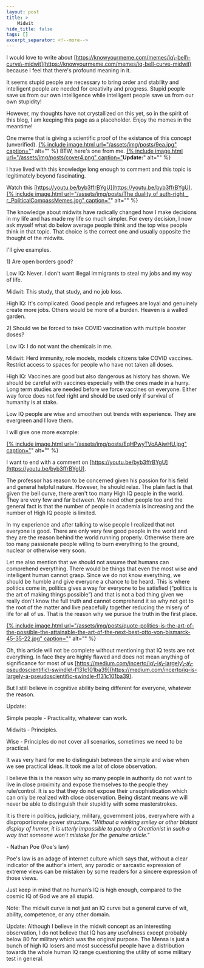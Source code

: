 ```yaml
---
layout: post
title: >
    Midwit
hide_title: false
tags: []
excerpt_separator: <!--more-->
---
```

I would love to write about [https://knowyourmeme.com/memes/iq\-bell\-curve\-midwit](https://knowyourmeme.com/memes/iq-bell-curve-midwit) because I feel that there's profound meaning in it.

It seems stupid people are necessary to bring order and stability and intelligent people are needed for creativity and progress. Stupid people save us from our own intelligence while intelligent people save us from our own stupidity\!

However, my thoughts have not crystallized on this yet, so in the spirit of this blog, I am keeping this page as a placeholder. Enjoy the memes in the meantime\!

One meme that is giving a scientific proof of the existance of this concept \(unverified\).
[
{% include image.html url="/assets/img/posts/9ea.jpg" caption="](https://blogger.googleusercontent.com/img/b/R29vZ2xl/AVvXsEidrAZ7suKGbGIzYdwJBNBfL9Ghf2PTM8Ah_WYLosRab_CyVAtRJmpLKzqOg1J2T5HwVEfJ5aa9thH7qzFcFmvfZaSuUSGy_9wTwlQskkVnxU6pcraR2CaBCR_98aPp2vY9y7N7PZpBE0vmv94-fsqjLeRQdA2bjGpUepa9cWyVA5z1p8FlWPb6KJr4RA/s1600/9ea.jpg)" alt="" %}
BTW, here's one from me.
[
{% include image.html url="/assets/img/posts/cover4.png" caption="](https://blogger.googleusercontent.com/img/b/R29vZ2xl/AVvXsEgqQxBoYwQrl9R6zcSPm2E7uN1OrD7wE3CJsH3KiDy284FXxnL8sPu6SOLN23A3hilQmiKta14uw3VZstf2obPA3GwkfNHyYD6TUOgkJKZECs5IdMaey3UJbrJeHxgUpa5dl_J53FplYSgIJ993jKA2BOe0GsZUZpfhJHsAHM2KXbLjdhYOrN-lcL2sQA/s1600/cover4.png)**Update:**" alt="" %}

I have lived with this knowledge long enough to comment and this topic is legitimately beyond fascinating.

Watch this [https://youtu.be/byb3ffrBYgU](https://youtu.be/byb3ffrBYgU).
[
{% include image.html url="/assets/img/posts/The duality of auth-right _ r_PoliticalCompassMemes.jpg" caption="](https://blogger.googleusercontent.com/img/b/R29vZ2xl/AVvXsEg4HzcU2j3cNQcv6aPt3K_i5gj_JRnMS2WaB_0QQOiSIWPAXXsCjde3X5iHgbponaa1LeQGeQDO9g81MbNSGLbq0JSBpDiQkPvrZ2e00PegoPMhgxZTJYvL1zBHuGtt2-IVk5I1_9o9NpbxQOao8OwZlNZLn8nlpbCg55P90By-XDkN6n95stI3JPsQWQ/s1600/The%20duality%20of%20auth-right%20_%20r_PoliticalCompassMemes.jpg)" alt="" %}

The knowledge about midwits have radically changed how I make decisions in my life and has made my life so much simpler. For every decision, I now ask myself what do below average people think and the top wise people think in that topic. That choice is the correct one and usually opposite the thought of the midwits.

I'll give examples. 

1\) Are open borders good?

Low IQ: Never. I don't want illegal immigrants to steal my jobs and my way of life.

Midwit: This study, that study, and no job loss.

High IQ: It's complicated. Good people and refugees are loyal and genuinely create more jobs. Others would be more of a burden. Heaven is a walled garden.

2\) Should we be forced to take COVID vaccination with multiple booster doses?

Low IQ: I do not want the chemicals in me.

Midwit: Herd immunity, role models, models citizens take COVID vaccines. Restrict access to spaces for people who have not taken all doses.

High IQ: Vaccines are good but also dangerous as history has shown. We should be careful with vaccines especially with the ones made in a hurry. Long term studies are needed before we force vaccines on everyone. Either way force does not feel right and should be used only if survival of humanity is at stake.

Low IQ people are wise and smoothen out trends with experience. They are evergreen and I love them.

I will give one more example:

[
{% include image.html url="/assets/img/posts/EqHPwyTVoAAjwHU.jpg" caption="](https://blogger.googleusercontent.com/img/b/R29vZ2xl/AVvXsEh1rLuOvVEKepulJWMkmyATPMrGvzdT3V5_XAJ-yGw-DnX8f66xKVIpyayBPYNHhMm5NZSE34YXqk8B0B4Uyr9nnVOh7w5AT6mfwTV-HmagwnFi68AlZbfbfAHKTfv8JisJtegozxFwYpw0FSKMdmVhD0zIVr0m7_o4tZb-lQi8Yh4IMSWYaAlXt0jBRg/s1600/EqHPwyTVoAAjwHU.jpg)" alt="" %}


I want to end with a comment on [https://youtu.be/byb3ffrBYgU](https://youtu.be/byb3ffrBYgU).

The professor has reason to be concerned given his passion for his field and general helpful nature. However, he should relax. The plain fact is that given the bell curve, there aren't too many High IQ people in the world. They are very few and far between. We need other people too and the general fact is that the number of people in academia is increasing and the number of High IQ people is limited.

In my experience and after talking to wise people I realized that not everyone is good. There are only very few good people in the world and they are the reason behind the world running properly. Otherwise there are too many passionate people willing to burn everything to the ground, nuclear or otherwise very soon.

Let me also mention that we should not assume that humans can comprehend everything. There would be things that even the most wise and intelligent human cannot grasp. Since we do not know everything, we should be humble and give everyone a chance to be heard. This is where politics come in, politics gives a way for everyone to be satisfied \(“politics is the art of making things possible”\) and that is not a bad thing given we really don't know the full truth and cannot comprehend it so why not get to the root of the matter and live peacefully together reducing the misery of life for all of us. That is the reason why we pursue the truth in the first place.

[
{% include image.html url="/assets/img/posts/quote-politics-is-the-art-of-the-possible-the-attainable-the-art-of-the-next-best-otto-von-bismarck-45-35-22.jpg" caption="](https://blogger.googleusercontent.com/img/b/R29vZ2xl/AVvXsEhxixphwNGl9U9UT9LHRBDni7ipxVy5XYQAX4vhSGvwVIWzIokFjZzHkCDxy6jc_cblAfJ9AiJe9dDKkx9HI7gLp9H8tbbP0lUpjzPc2kLuC3YSruZNcOX_FneEjoaTpW6DGWUfyzSh9X2sxqHnPD6tDFpNkzaLchmbWeTRcutgeu7wANJsAJ7m-h_BWQ/s1600/quote-politics-is-the-art-of-the-possible-the-attainable-the-art-of-the-next-best-otto-von-bismarck-45-35-22.jpg)" alt="" %}

Oh, this article will not be complete without mentioning that IQ tests are not everything. In face they are highly flawed and does not mean anything of significance for most of us [https://medium.com/incerto/iq\-is\-largely\-a\-pseudoscientific\-swindle\-f131c101ba39](https://medium.com/incerto/iq-is-largely-a-pseudoscientific-swindle-f131c101ba39).

But I still believe in cognitive ability being different for everyone, whatever the reason.

Update: 

Simple people \- Practicality, whatever can work.

Midwits \- Principles.

Wise \- Principles do not cover all scenarios, sometimes we need to be practical.

It was very hard for me to distinguish between the simple and wise when we see practical ideas. It took me a lot of close observation.

I believe this is the reason why so many people in authority do not want to live in close proximity and expose themselves to the people they rule/control. It is so that they do not expose their unsophistication which can only be realized with close observation. Being distant means we will never be able to distinguish their stupidity with some masterstrokes.

It is there in politics, judiciary, military, government jobs, everywhere with a disproportionate power structure.
*"Without a winking smiley or other blatant display of humor, it is utterly impossible to parody a Creationist in such a way that someone won't mistake for the genuine article."*

\- Nathan Poe \(Poe's law\)

Poe's law is an adage of internet culture which says that, without a clear indicator of the author's intent, any parodic or sarcastic expression of extreme views can be mistaken by some readers for a sincere expression of those views.


Just keep in mind that no human’s IQ is high enough, compared to the cosmic IQ of God we are all stupid.

Note: The midwit curve is not just an IQ curve but a general curve of wit, ability, competence, or any other domain.

Update: Although I believe in the midwit concept as an interesting observation, I do not believe that IQ has any usefulness except probably below 80 for military which was the original purpose. The Mensa is just a bunch of high IQ losers and most successful people have a distribution towards the whole human IQ range questioning the utility of some military test in general.
